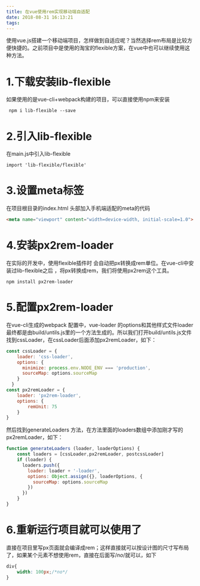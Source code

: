 ```yaml
---
title: 在vue使用rem实现移动端自适配
date: 2018-08-31 16:13:21
tags:
---
```

使用vue.js搭建一个移动端项目，怎样做到自适应呢？当然选择rem布局是比较方便快捷的。之前项目中是使用的淘宝的flexible方案，在vue中也可以继续使用这种方法。
# 1.下载安装lib-flexible
如果使用的是vue-cli+webpack构建的项目，可以直接使用npm来安装
```
 npm i lib-flexible --save
 ```

# 2.引入lib-flexible
在main.js中引入lib-flexible
```
import 'lib-flexible/flexible'
```

# 3.设置meta标签
在项目根目录的index.html 头部加入手机端适配的meta的代码
```html
<meta name="viewport" content="width=device-width, initial-scale=1.0">
```

# 4.安装px2rem-loader
在实际的开发中，使用flexible插件时 会自动把px转换成rem单位。在vue-cli中安装过lib-flexible之后 ，将px转换成rem，我们将使用px2rem这个工具。
```
npm install px2rem-loader
```
# 5.配置px2rem-loader
在vue-cli生成的webpack 配置中，vue-loader 的options和其他样式文件loader 最终都是由build/untils.js里的一个方法生成的。所以我们打开build/untils.js文件找到cssLoader，在cssLoader后面添加px2remLoader，如下：
```javascript
const cssLoader = {
    loader: 'css-loader',
    options: {
      minimize: process.env.NODE_ENV === 'production',
      sourceMap: options.sourceMap
    }
  }
const px2remLoader = {
    loader: 'px2rem-loader',
    options: {
        remUnit: 75
    }
}
```
然后找到generateLoaders 方法，在方法里面的loaders数组中添加刚才写的px2remLoader，如下：
```javascript
function generateLoaders (loader, loaderOptions) {
    const loaders = [cssLoader,px2remLoader, postcssLoader]
    if (loader) {
      loaders.push({
        loader: loader + '-loader',
        options: Object.assign({}, loaderOptions, {
          sourceMap: options.sourceMap
        })
      })
    }
}
```
# 6.重新运行项目就可以使用了
直接在项目里写px页面就会编译成rem；这样直接就可以按设计图的尺寸写布局了，如果某个元素不想使用rem，直接在后面写/*no*/就可以，如下
```css
div{
    width: 100px;/*no*/
}
```